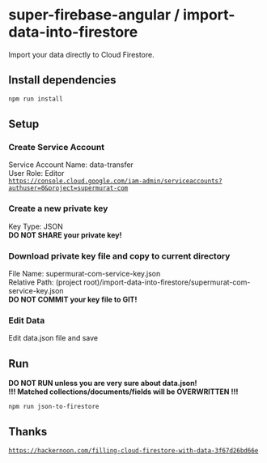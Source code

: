 # super-firebase-angular / import-data-into-firestore
Import your data directly to Cloud Firestore.

## Install dependencies
```sh
npm run install
```

## Setup
### Create Service Account
Service Account Name: data-transfer  
User Role: Editor  
[`https://console.cloud.google.com/iam-admin/serviceaccounts?authuser=0&project=supermurat-com`](https://console.cloud.google.com/iam-admin/serviceaccounts?authuser=0&project=supermurat-com)
### Create a new private key
Key Type: JSON  
**DO NOT SHARE your private key!**

### Download private key file and copy to current directory
File Name: supermurat-com-service-key.json  
Relative Path: (project root)/import-data-into-firestore/supermurat-com-service-key.json  
**DO NOT COMMIT your key file to GIT!**

### Edit Data
Edit data.json file and save

## Run
**DO NOT RUN unless you are very sure about data.json!**  
**!!! Matched collections/documents/fields will be OVERWRITTEN !!!**
```sh
npm run json-to-firestore
```

## Thanks

[`https://hackernoon.com/filling-cloud-firestore-with-data-3f67d26bd66e`](https://hackernoon.com/filling-cloud-firestore-with-data-3f67d26bd66e)
